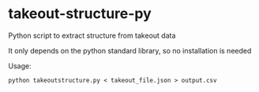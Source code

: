 # takeout-structure-py
Python script to extract structure from takeout data

It only depends on the python standard library, so no installation is needed

Usage:

```
python takeoutstructure.py < takeout_file.json > output.csv
```
